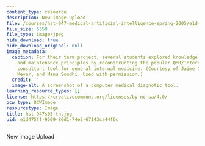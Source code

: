```yaml
---
content_type: resource
description: New image Upload
file: /courses/hst-947-medical-artificial-intelligence-spring-2005/e1d475ff950986d174e267143ca44f6c_hst-947s05-th.jpg
file_size: 5359
file_type: image/jpeg
hide_download: true
hide_download_original: null
image_metadata:
  caption: For their term project, several students explored knowledge acquisition
    and maintenance principles by reconstructing the popular QMR/Internist I diagnostic
    consultant tool for general internal medicine. (Courtesy of Jaime Chang, Mark
    Meyer, and Manu Sondhi. Used with permission.)
  credit: ''
  image-alt: A screenshot of a computer medical diagnotic tool.
learning_resource_types: []
license: https://creativecommons.org/licenses/by-nc-sa/4.0/
ocw_type: OCWImage
resourcetype: Image
title: hst-947s05-th.jpg
uid: e1d475ff-9509-86d1-74e2-67143ca44f6c
---
```

New image Upload